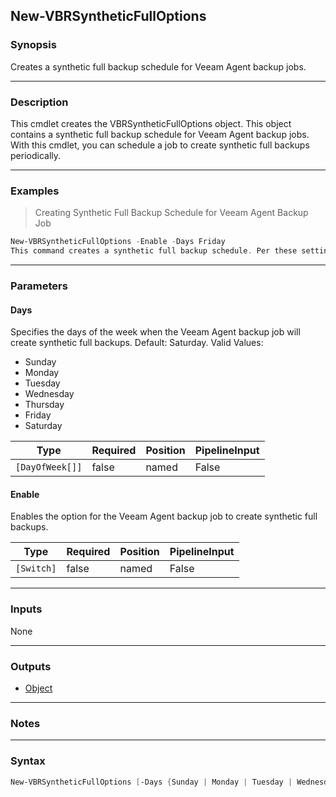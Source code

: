 New-VBRSyntheticFullOptions
---------------------------

### Synopsis
Creates a synthetic full backup schedule for Veeam Agent backup jobs.

---

### Description

This cmdlet creates the VBRSyntheticFullOptions object. This object contains a synthetic full backup schedule for Veeam Agent backup jobs. With this cmdlet, you can schedule a job to create synthetic full backups periodically.

---

### Examples
> Creating Synthetic Full Backup Schedule for Veeam Agent Backup Job

```PowerShell
New-VBRSyntheticFullOptions -Enable -Days Friday
This command creates a synthetic full backup schedule. Per these settings, the Veeam Agent backup job will create synthetic full backups Fridays.
```

---

### Parameters
#### **Days**
Specifies the days of the week when the Veeam Agent backup job will create synthetic full backups.
Default: Saturday.
Valid Values:

* Sunday
* Monday
* Tuesday
* Wednesday
* Thursday
* Friday
* Saturday

|Type           |Required|Position|PipelineInput|
|---------------|--------|--------|-------------|
|`[DayOfWeek[]]`|false   |named   |False        |

#### **Enable**
Enables the option for the Veeam Agent backup job to create synthetic full backups.

|Type      |Required|Position|PipelineInput|
|----------|--------|--------|-------------|
|`[Switch]`|false   |named   |False        |

---

### Inputs
None

---

### Outputs
* [Object](https://learn.microsoft.com/en-us/dotnet/api/System.Object)

---

### Notes

---

### Syntax
```PowerShell
New-VBRSyntheticFullOptions [-Days {Sunday | Monday | Tuesday | Wednesday | Thursday | Friday | Saturday}] [-Enable] [<CommonParameters>]
```
